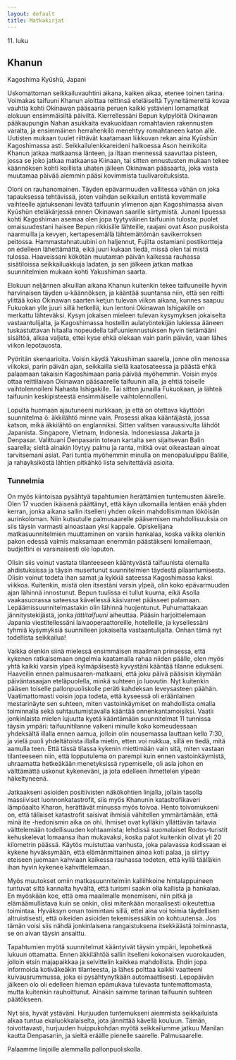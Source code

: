 ```yaml
---
layout: default
title: Matkakirjat
---
```


<div class="books">

<div class="chapter_header">
    <span class="chapter_number">11. luku</span>
    <h2>Khanun</h2> 
    <span class="location">Kagoshima</span>
    <span class="location">Kyūshū, Japani</span>
</div>

<p>
Uskomattoman seikkailuvauhtini aikana, kaiken aikaa, etenee toinen tarina. Voimakas taifuuni Khanun aloittaa reittinsä eteläiseltä Tyyneltämereltä kovaa vauhtia kohti Okinawan pääsaaria peruen kaikki ystävieni lomamatkat elokuun ensimmäisiltä päiviltä. Kierrellessäni Bepun kylpylöitä Okinawan pääkaupungin Nahan asukkaita evakuoidaan romahtavien rakennusten varalta, ja ensimmäinen herrahenkilö menehtyy romahtaneen katon alle. Uutisten mukaan tuulet riittävät kaatamaan liikkuvan rekan aina Kyūshūn Kagoshimassa asti. Seikkailulenkkareideni halkoessa Ason heinikoita Khanun jatkaa matkaansa länteen, ja iltaan mennessä saavuttaa pisteen, jossa se joko jatkaa matkaansa Kiinaan, tai sitten ennustusten mukaan tekee käännöksen kohti koillista uhaten jälleen Okinawan pääsaarta, joka vasta muutamaa päivää aiemmin pääsi kovimmista tuulivaroituksista.
</p>

<p>
Oloni on rauhanomainen. Täyden epävarmuuden vallitessa vähän on joka tapauksessa tehtävissä, joten vaihdan seikkailun entistä kovemmalle vaihteelle ajatuksenani levätä taifuunin ylimenon ajan Kagoshimassa aivan Kyūshūn eteläkärjessä ennen Okinawan saarille siirtymistä. Junani lipuessa kohti Kagoshiman asemaa olen jopa tyytyväinen taifuunin tulosta; puolet omaisuudestani haisee Bepun rikkisille lähteille, raajani ovat Ason pusikoista naarmuilla ja kevyen, kertapesemällä lähtemättömän savikerroksen peitossa. Hammastahnatuubini on haljennut, Fujilta ostamiani postikortteja on edelleen lähettämättä, eikä juuri kukaan tiedä, missä olen tai mistä tulossa. Haaveissani kökötän muutaman päivän kaikessa rauhassa sisätiloissa seikkailuakkuja ladaten, ja sen jälkeen jatkan matkaa suunnitelmien mukaan kohti Yakushiman saarta.
</p>

<p>
Elokuun neljännen alkuillan aikana Khanun kuitenkin tekee taifuuneille hyvin harvinaisen täyden u-käännöksen, ja kääntää suuntansa niin, että sen reitti ylittää koko Okinawan saarten ketjun tulevan viikon aikana, kunnes saapuu Fukuokan ylle juuri sillä hetkellä, kun lentoni Okinawan Ishigakille on merkattu lähteväksi. Kysyn jokaisen mieleen tulevan kysymyksen jokaiselta vastaantulijalta, ja Kagoshimassa hostellin aulatyöntekijän lukiessa ääneen tuskastuttavan hitaalla nopeudella taifuuniennustuksen hyvin tietämääni sisältöä, alkaa valjeta, ettei kyse ehkä olekaan vain parin päivän, vaan lähes viikon lepotauosta.
</p>

<p>
Pyöritän skenaarioita. Voisin käydä Yakushiman saarella, jonne olin menossa viikoksi, parin päivän ajan, seikkailla siellä kaatosateessa ja päästä ehkä palaamaan takaisin Kagoshimaan paria päivää myöhemmin. Voisin myös ottaa reittilaivan Okinawan pääsaarelle taifuunin alla, ja ehtiä toiselle vaihtolennolleni Nahasta Ishigakille. Tai sitten junailla Fukuokaan, ja lähteä taifuunin keskipisteestä ensimmäiselle vaihtolennolleni.
</p>

<p>
Lopulta huomaan ajautuneeni nurkkaan, ja että on otettava käyttöön suunnitelma ö: äkkilähtö minne vain. Prosessi alkaa kääntäjästä, jossa katson, mikä äkkilähtö on englanniksi. Sitten valitsen varaussivulta lähdöt Japanista. Singapore, Vietnam, Indonesia. Indonesiassa Jakarta ja Denpasar. Valittuani Denpasarin totean kartalta sen sijaitsevan Balin saarella; sieltä ainakin löytyy palmu ja ranta, mitkä ovat oikeastaan ainoat tarvitsemani asiat. Pari tuntia myöhemmin minulla on menopaluulippu Balille, ja rahayksiköstä lähtien pitkähkö lista selvitettäviä asioita.
</p>

<h3 class="book_subheading">Tunnelmia</h3>

<p>
On myös kiintoisaa pysähtyä tapahtumien herättämien tuntemusten äärelle. Olen 17 vuoden ikäisenä päättänyt, että käyn ulkomailla lentäen enää yhden kerran, jonka aikana sallin itselleni yhden oikein mahdollisimman lököisän aurinkoloman. Niin kutsutulle palmusaarelle pääsemisen mahdollisuuksia on siis täysin varmasti ainoastaan yksi kappale. Opiskelijana matkasuunnitelmien muuttaminen on varsin hankalaa, koska vaikka olenkin pakon edessä valmis maksamaan enemmän päästäkseni lomailemaan, budjettini ei varsinaisesti ole loputon.
</p>

<p>
Olisin siis voinut vastata tilanteeseen kääntyvästä taifuunista olemalla ahdistuksissa ja täysin musertunut suunnitelmien täydestä pilaantumisesta. Olisin voinut todeta ihan samat ja kykkiä sateessa Kagoshimassa kaksi viikkoa. Kuitenkin, mistä olen itsestäni varsin ylpeä, olin koko epävarmuuden ajan lähinnä innostunut. Bepun tuulissa ei tullut kuuma, eikä Asolla vaakasuorassa sateessa kävellessä käsivarret päässeet palamaan. Lepäämissuunnitelmastakin olin lähinnä huojentunut. Puhumattakaan jännitystekijästä, jonka <em>jättitaifuuni</em> aiheuttaa. Pääsin harjoittelemaan Japania viestitellessäni laivaoperaattoreille, hotelleille, ja kysellessäni tyhmiä kysymyksiä suunnilleen jokaiselta vastaantulijalta. Onhan tämä nyt todellista seikkailua!
</p>

<p>
Vaikka olenkin siinä mielessä ensimmäisen maailman prinsessa, että kykenen ratkaisemaan ongelmia kaatamalla rahaa niiden päälle, olen myös yhtä kaikki varsin ylpeä kylmäpäisestä kyvystäni kääntää tilanne edukseni. Haaveilin ennen palmusaaren-matkaani, että joku päivä pääsisin käymään päiväntasaajan eteläpuolella, minkä suhteen jo luovutin. Nyt kuitenkin pääsen toiselle pallonpuoliskolle peräti kahdeksan leveysasteen päähän. Vaatimattomasti voisin jopa todeta, että kyseessä oli eräänlainen mestarinäyte sen suhteen, miten vastoinkäymiset on mahdollista omalla toiminnalla sekä suhtautumistavalla kääntää onnenkantamoisiksi. Vaatii jonkinlaista mielen lujuutta kyetä kääntämään suunnitelmat 11 tunnissa täysin ympäri: taifuunitilanne valkeni minulle koko komeudessaan yhdeksältä illalla ennen aamua, jolloin olin nousemassa lauttaan kello 7:30, ja vielä puoli yhdeltätoista illalla mietin, etten voi nukkua, sillä en tiedä, mitä aamulla teen. Että tässä tilassa kykenin miettimään vain sitä, miten vastaan tilanteeseen niin, että lopputulema on parempi kuin ennen vastoinkäymistä, uhraamatta hetkeäkään menetyksissä rypemiselle, oli asia johon en välttämättä uskonut kykeneväni, ja jota edelleen ihmettelen ylpeän häkeltyneenä.
</p>

<p>
Jatkaakseni asioiden positiivisten näkökohtien linjalla, jollain tasolla massiiviset luonnonkatastrofit, siis myös Khanunin katastrofikaveri lämpöaalto Kharon, herättävät minussa myös toivoa. Hento toivomukseni on, että tällaiset katastrofit saisivat ihmisiä vähitellen ymmärtämään, että minä ite -hedonismin aika on ohi. Ihmiset ovat kylläkin yllättävän taitavia välttelemään todellisuuden kohtaamista; lehdissä suomalaiset Rodos-turistit kehuskelevat lomaansa ihan mukavaksi, koska palot kuitenkin olivat yli 20 kilometrin päässä. Käytös muistuttaa vanhusta, joka palavassa kodissaan ei kykene hyväksymään, että elämänmittainen ainoa koti palaa, ja siirtyy eteiseen juomaan kahviaan kaikessa rauhassa todeten, että kyllä täälläkin ihan hyvin kykenee kahvittelemaan.
</p>

<p>
Myös muutokset omiin matkasuunnitelmiin kalliihkoine hintalappuineen tuntuvat siltä kannalta hyvältä, että turismi saakin olla kallista ja hankalaa. En myöskään koe, että oma maailmalle menemiseni, niin pitkä ja elämäämullistava kuin se onkin, olisi mitenkään moraalisesti oikeutettua toimintaa. Hyväksyn oman toimintani sillä, ettei aina voi toimia täydellisen altruistisesti, että oikeiden asioiden tekemisessäkin on kohtuutensa. Jos tämän voisi siis nähdä jonkinlaisena rangaistuksena itsekkäästä toiminnasta, se on aivan täysin ansaittu.
</p>

<p>
Tapahtumien myötä suunnitelmat kääntyivät täysin ympäri, lepohetkeä lukuun ottamatta. Ennen äkkilähtöä sallin itselleni kokonaisen vuorokauden, jolloin etsin majapaikkaa ja selvittelin kaikkea mahdollista. Ehdin jopa informoida kotiväkeäkin tilanteesta, ja lähes polttaa kaikki vaatteeni kuivausrummussa, joka ei pysähtynytkään automaattisesti. Lepopäivän jälkeen olo oli edelleen hieman epämukava tulevasta tuntemattomasta, mutta kuitenkin rauhoittunut. Ainakin saimme tarinan taifuunin suhteen päätökseen.
</p>

<p>
Nyt siis, hyvät ystäväni. Hurjuuden tuntemukseni aiemmista seikkailuista alkaa tuntua ekaluokkalaiselta, jota jännittää kävellä kouluun. Tämän, toivottavasti, hurjuuden huippukohdan myötä seikkailumme jatkuu Manilan kautta Denpasariin, ja sieltä eräälle pienelle saarelle. Palmusaarelle.
</p>

<p>
Palaamme linjoille alemmalla pallonpuoliskolla.
</p>
